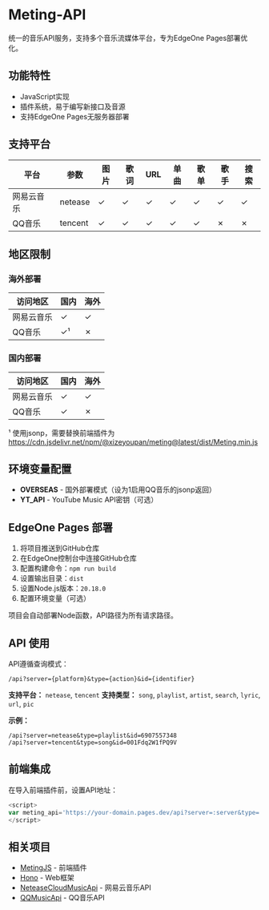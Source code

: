 # Meting-API

统一的音乐API服务，支持多个音乐流媒体平台，专为EdgeOne Pages部署优化。

## 功能特性

- JavaScript实现
- 插件系统，易于编写新接口及音源
- 支持EdgeOne Pages无服务器部署

## 支持平台

| 平台 | 参数 | 图片 | 歌词 | URL | 单曲 | 歌单 | 歌手 | 搜索 |
|------|------|------|------|-----|------|------|------|------|
| 网易云音乐 | netease | ✓ | ✓ | ✓ | ✓ | ✓ | ✓ | ✓ |
| QQ音乐 | tencent | ✓ | ✓ | ✓ | ✓ | ✓ | ✗ | ✗ |

## 地区限制

### 海外部署

| 访问地区 | 国内 | 海外 |
|----------|------|------|
| 网易云音乐 | ✓ | ✓ |
| QQ音乐 | ✓¹ | ✗ |

### 国内部署

| 访问地区 | 国内 | 海外 |
|----------|------|------|
| 网易云音乐 | ✓ | ✓ |
| QQ音乐 | ✓ | ✗ |

¹ 使用jsonp，需要替换前端插件为 https://cdn.jsdelivr.net/npm/@xizeyoupan/meting@latest/dist/Meting.min.js

## 环境变量配置

- **OVERSEAS** - 国外部署模式（设为1启用QQ音乐的jsonp返回）
- **YT_API** - YouTube Music API密钥（可选）

## EdgeOne Pages 部署

1. 将项目推送到GitHub仓库
2. 在EdgeOne控制台中连接GitHub仓库
3. 配置构建命令：`npm run build`
4. 设置输出目录：`dist`
5. 设置Node.js版本：`20.18.0`
6. 配置环境变量（可选）

项目会自动部署Node函数，API路径为所有请求路径。

## API 使用

API遵循查询模式：

```
/api?server={platform}&type={action}&id={identifier}
```

**支持平台：** `netease`, `tencent`
**支持类型：** `song`, `playlist`, `artist`, `search`, `lyric`, `url`, `pic`

**示例：**
```
/api?server=netease&type=playlist&id=6907557348
/api?server=tencent&type=song&id=001Fdq2W1fPQ9V
```

## 前端集成

在导入前端插件前，设置API地址：

```javascript
<script>
var meting_api='https://your-domain.pages.dev/api?server=:server&type=:type&id=:id&auth=:auth&r=:r';
</script>
```

## 相关项目

- [MetingJS](https://github.com/xizeyoupan/MetingJS) - 前端插件
- [Hono](https://github.com/honojs/hono) - Web框架
- [NeteaseCloudMusicApi](https://github.com/Binaryify/NeteaseCloudMusicApi) - 网易云音乐API
- [QQMusicApi](https://github.com/jsososo/QQMusicApi) - QQ音乐API